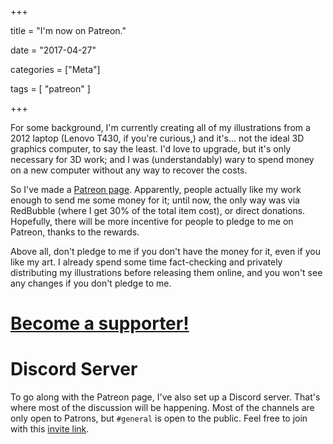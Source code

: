 +++

title = "I'm now on Patreon."

date = "2017-04-27"

categories = ["Meta"]

tags = [
     "patreon"
]

+++

For some background, I'm currently creating all of my illustrations
from a 2012 laptop (Lenovo T430, if you're curious,) and it's... not
the ideal 3D graphics computer, to say the least. I'd love to upgrade,
but it's only necessary for 3D work; and I was (understandably) wary
to spend money on a new computer without any way to recover the costs.

So I've made a
[Patreon page](https://patreon.com/zlsa/). Apparently,
people actually like my work enough to send me some money for it;
until now, the only way was via RedBubble (where I get 30% of the
total item cost), or direct donations. Hopefully, there will be more
incentive for people to pledge to me on Patreon, thanks to the
rewards.

<!--more-->

Above all, don't pledge to me if you don't have the money for it, even
if you like my art. I already spend some time fact-checking and
privately distributing my illustrations before releasing them online,
and you won't see any changes if you don't pledge to me.

# [Become a supporter!](https://patreon.com/zlsa/)

# Discord Server

To go along with the Patreon page, I've also set up a Discord
server. That's where most of the discussion will be happening. Most of
the channels are only open to Patrons, but `#general` is open to the
public. Feel free to join with this
[invite link](https://discord.gg/dSxdGtr).
